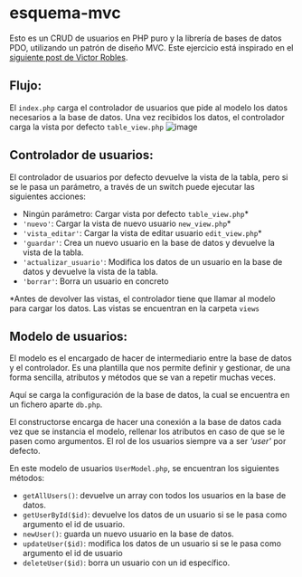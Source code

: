 # esquema-mvc 

Esto es un CRUD de usuarios en PHP puro y la librería de bases de datos PDO, utilizando un patrón de diseño MVC. Este ejercicio está inspirado en el [siguiente post de Victor Robles](https://victorroblesweb.es/2013/11/18/tutorial-mvc-en-php-nativo/).

## Flujo:
El `index.php` carga el controlador de usuarios que pide al modelo los datos necesarios a la base de datos. Una vez recibidos los datos, el controlador carga la vista por defecto `table_view.php`
![image](https://user-images.githubusercontent.com/91197522/150655087-ed137097-c33e-4985-85ef-c2bbe1fd5ccd.png)

## Controlador de usuarios:

El controlador de usuarios por defecto devuelve la vista de la tabla, pero si se le pasa un parámetro, a través de un switch puede ejecutar las siguientes acciones:
- Ningún parámetro: Cargar vista por defecto `table_view.php`*
- `'nuevo'`: Cargar la vista de nuevo usuario `new_view.php`*
- `'vista_editar'`: Cargar la vista de editar usuario `edit_view.php`*
- `'guardar'`: Crea un nuevo usuario en la base de datos y devuelve la vista de la tabla.
- `'actualizar_usuario'`: Modifica los datos de un usuario en la base de datos y devuelve la vista de la tabla.
- `'borrar'`: Borra un usuario en concreto

*Antes de devolver las vistas, el controlador tiene que llamar al modelo para cargar los datos. Las vistas se encuentran en la carpeta `views`

## Modelo de usuarios:

El modelo es el encargado de hacer de intermediario entre la base de datos y el controlador. Es una plantilla que nos permite definir y gestionar, de una forma sencilla, atributos y métodos que se van a repetir muchas veces. 

Aquí se carga la configuración de la base de datos, la cual se encuentra en un fichero aparte `db.php`.

El constructorse encarga de hacer una conexión a la base de datos cada vez que se instancia el modelo, rellenar los atributos en caso de que se le pasen como argumentos. El rol de los usuarios siempre va a ser *'user'* por defecto.

En este modelo de usuarios `UserModel.php`, se encuentran los siguientes métodos:
- `getAllUsers()`: devuelve un array con todos los usuarios en la base de datos.
- `getUserById($id)`: devuelve los datos de un usuario si se le pasa como argumento el id de usuario.
- `newUser()`: guarda un nuevo usuario en la base de datos.
- `updateUser($id)`: modifica los datos de un usuario si se le pasa como argumento el id de usuario
- `deleteUser($id)`: borra un usuario con un id específico.
